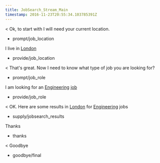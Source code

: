```yaml
---
title: JobSearch_Stream_Main
timestamp: 2016-11-23T20:55:34.103785391Z
---
```


< Ok, to start with I will need your current location.
* prompt/job_location

I live in [London](location)
* provide/job_location

< That's great. Now I need to know what type of job you are looking for?
* prompt/job_role

I am looking for an [Engineering](jobrole) [job](item_type)
* provide/job_role

< OK. Here are some results in [London](location) for [Engineering](jobrole) jobs
* supply/jobsearch_results

Thanks
* thanks

< Goodbye
* goodbye/final